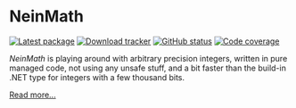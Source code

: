 ﻿NeinMath
========

[![Latest package](https://img.shields.io/nuget/v/NeinMath.svg)](https://www.nuget.org/packages/NeinMath)
[![Download tracker](https://img.shields.io/nuget/dt/NeinMath.svg)](https://www.nuget.org/packages/NeinMath)
[![GitHub status](https://github.com/axelheer/nein-math/workflows/everything/badge.svg)](https://github.com/axelheer/nein-math/actions)
[![Code coverage](https://codecov.io/gh/axelheer/nein-math/branch/main/graph/badge.svg)](https://codecov.io/gh/axelheer/nein-math)

*NeinMath* is playing around with arbitrary precision integers, written in pure managed code, not using any unsafe stuff, and a bit faster than the build-in .NET type for integers with a few thousand bits.

[Read more...](https://nein.tech/nein-math)
